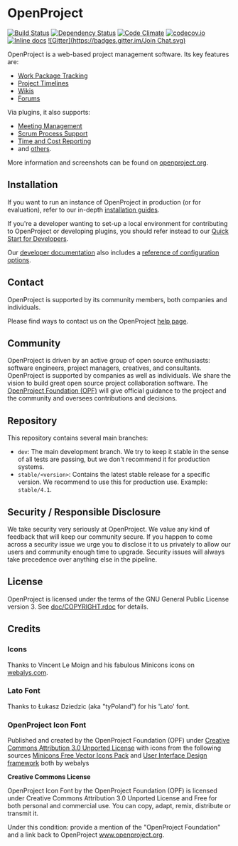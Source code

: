 # OpenProject
[<img src="https://travis-ci.org/opf/openproject.svg?branch=dev" alt="Build Status" />](https://travis-ci.org/opf/openproject)
[<img src="https://gemnasium.com/opf/openproject.png" alt="Dependency Status" />](https://gemnasium.com/opf/openproject)
[![Code Climate](https://codeclimate.com/github/opf/openproject/badges/gpa.svg)](https://codeclimate.com/github/opf/openproject)
[![codecov.io](http://codecov.io/github/opf/openproject/coverage.svg?branch=dev)](http://codecov.io/github/opf/openproject?branch=dev)
[![Inline docs](http://inch-ci.org/github/opf/openproject.png?branch=dev)](http://inch-ci.org/github/opf/openproject)
[![Gitter](https://badges.gitter.im/Join Chat.svg)](https://gitter.im/opf/openproject?utm_source=badge&utm_medium=badge&utm_campaign=pr-badge&utm_content=badge)

OpenProject is a web-based project management software. Its key features are:

* [Work Package Tracking](https://www.openproject.org/features/work-packages/)
* [Project Timelines](https://www.openproject.org/features/timelines/)
* [Wikis](https://www.openproject.org/features/wiki/)
* [Forums](https://www.openproject.org/help/user-guides/forum/)

Via plugins, it also supports:

* [Meeting Management](https://www.openproject.org/help/user-guides/meetings/)
* [Scrum Process Support](https://www.openproject.org/features/agile-scrum/)
* [Time and Cost Reporting](https://www.openproject.org/help/user-guides/time-costs/)
* and [others](https://www.openproject.org/download/install-plugins/).

More information and screenshots can be found on [openproject.org](https://www.openproject.org).

## Installation

If you want to run an instance of OpenProject in production (or for evaluation), refer to our
in-depth [installation guides](https://www.openproject.org/download/).

If you're a developer wanting to set-up a local environment for contributing to OpenProject or
developing plugins, you should refer instead to our [Quick Start for Developers](doc/QUICK_START.md).

Our [developer documentation](doc/README.md) also includes a [reference of configuration options](doc/CONFIGURATION.md).

## Contact

OpenProject is supported by its community members, both companies and individuals.

Please find ways to contact us on the OpenProject [help page](https://www.openproject.org/help).

## Community

OpenProject is driven by an active group of open source enthusiasts: software engineers, project managers, creatives, and consultants. OpenProject is supported by companies as well as individuals. We share the vision to build great open source project collaboration software.
The [OpenProject Foundation (OPF)](https://community.openproject.org/projects/openproject/wiki/OpenProject_Foundation) will give official guidance to the project and the community and oversees contributions and decisions.

## Repository

This repository contains several main branches:

* `dev`: The main development branch. We try to keep it stable in the sense of all tests are passing, but we don't recommend it for production systems.
* `stable/<version>`: Contains the latest stable release for a specific version. We recommend to use this for production use. Example: `stable/4.1`.

## Security / Responsible Disclosure

We take security very seriously at OpenProject. We value any kind of feedback that
will keep our community secure. If you happen to come across a security issue we urge
you to disclose it to us privately to allow our users and community enough time to
upgrade. Security issues will always take precedence over anything else in the pipeline. 

## License

OpenProject is licensed under the terms of the GNU General Public License version 3.
See [doc/COPYRIGHT.rdoc](doc/COPYRIGHT.rdoc) for details.

## Credits

### Icons

Thanks to Vincent Le Moign and his fabulous Minicons icons on [webalys.com](http://www.webalys.com/minicons/icons-free-pack.php).

### Lato Font

Thanks to Łukasz Dziedzic (aka "tyPoland") for his 'Lato' font.

### OpenProject Icon Font
Published and created by the OpenProject Foundation (OPF) under [Creative Commons Attribution 3.0 Unported License](http://creativecommons.org/licenses/by/3.0/)
with icons from the following sources
[Minicons Free Vector Icons Pack](http://www.webalys.com/minicons) and
[User Interface Design framework](http://www.webalys.com/design-interface-application-framework.php) both by webalys

**Creative Commons License**

OpenProject Icon Font by the OpenProject Foundation (OPF) is licensed under Creative Commons Attribution 3.0 Unported License
and Free for both personal and commercial use. You can copy, adapt, remix, distribute or transmit it.

Under this condition: provide a mention of the "OpenProject Foundation" and a link back to OpenProject www.openproject.org.
